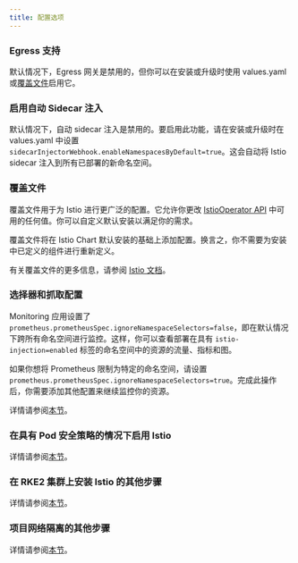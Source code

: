 ```yaml
---
title: 配置选项
---
```


### Egress 支持

默认情况下，Egress 网关是禁用的，但你可以在安装或升级时使用 values.yaml 或[覆盖文件](#覆盖文件)启用它。

### 启用自动 Sidecar 注入

默认情况下，自动 sidecar 注入是禁用的。要启用此功能，请在安装或升级时在 values.yaml 中设置 `sidecarInjectorWebhook.enableNamespacesByDefault=true`。这会自动将 Istio sidecar 注入到所有已部署的新命名空间。

### 覆盖文件

覆盖文件用于为 Istio 进行更广泛的配置。它允许你更改 [IstioOperator API](https://istio.io/latest/docs/reference/config/istio.operator.v1alpha1/) 中可用的任何值。你可以自定义默认安装以满足你的需求。

覆盖文件将在 Istio Chart 默认安装的基础上添加配置。换言之，你不需要为安装中已定义的组件进行重新定义。

有关覆盖文件的更多信息，请参阅 [Istio 文档](https://istio.io/latest/docs/setup/install/istioctl/#configure-component-settings)。

### 选择器和抓取配置

Monitoring 应用设置了 `prometheus.prometheusSpec.ignoreNamespaceSelectors=false`，即在默认情况下跨所有命名空间进行监控。这样，你可以查看部署在具有 `istio-injection=enabled` 标签的命名空间中的资源的流量、指标和图。

如果你想将 Prometheus 限制为特定的命名空间，请设置 `prometheus.prometheusSpec.ignoreNamespaceSelectors=true`。完成此操作后，你需要添加其他配置来继续监控你的资源。

详情请参阅[本节](../explanations/integrations-in-rancher/istio/configuration-options/selectors-and-scrape-configurations.md)。

### 在具有 Pod 安全策略的情况下启用 Istio

详情请参阅[本节](../explanations/integrations-in-rancher/istio/configuration-options/pod-security-policies.md)。

### 在 RKE2 集群上安装 Istio 的其他步骤

详情请参阅[本节](../explanations/integrations-in-rancher/istio/configuration-options/install-istio-on-rke2-cluster.md)。

### 项目网络隔离的其他步骤

详情请参阅[本节](../explanations/integrations-in-rancher/istio/configuration-options/project-network-isolation.md)。